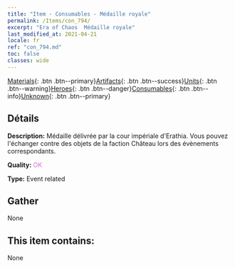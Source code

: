 ```yaml
---
title: "Item - Consumables - Médaille royale"
permalink: /Items/con_794/
excerpt: "Era of Chaos  Médaille royale"
last_modified_at: 2021-04-21
locale: fr
ref: "con_794.md"
toc: false
classes: wide
---
```

 [Materials](/fr/Items/){: .btn .btn--primary}[Artifacts](/fr/Items/Artifacts/){: .btn .btn--success}[Units](/fr/Items/Units/){: .btn .btn--warning}[Heroes](/fr/Items/Heroes/){: .btn .btn--danger}[Consumables](/fr/Items/Consumables/){: .btn .btn--info}[Unknown](/fr/Items/Unknown/){: .btn .btn--primary}

## Détails
 **Description:** Médaille délivrée par la cour impériale d'Erathia. Vous pouvez l'échanger contre des objets de la faction Château lors des évènements correspondants.

 **Quality:** <span style="color: #DA70D6">OK</span>

 **Type:** Event related

## Gather

  None

## This item contains:

  None

